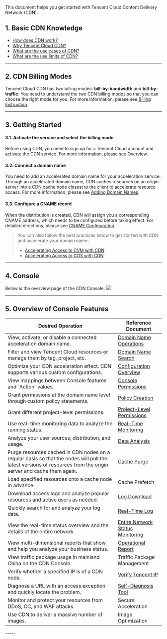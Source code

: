 This document helps you get started with Tencent Cloud Content Delivery Network (CDN).

## 1. Basic CDN Knowledge

- [How does CDN work?](https://intl.cloud.tencent.com/document/product/228/2939)
- [Why Tencent Cloud CDN?](https://intl.cloud.tencent.com/document/product/228/2941)
- [What are the use cases of CDN?](https://intl.cloud.tencent.com/document/product/228/32980)
- [What are the use limits of CDN?](https://intl.cloud.tencent.com/document/product/228/32981)

-----

## 2. CDN Billing Modes

Tencent Cloud CDN has two billing modes: **bill-by-bandwidth** and **bill-by-traffic**. You need to understand the two CDN billing modes so that you can choose the right mode for you. For more information, please see [Billing Instruction](https://intl.cloud.tencent.com/document/product/228/2949).

-----

## 3. Getting Started

#### 3.1. Activate the service and select the billing mode

Before using CDN, you need to sign up for a Tencent Cloud account and activate the CDN service. For more information, please see [Overview](https://intl.cloud.tencent.com/document/product/228/32978).

#### 3.2. Connect a domain name

You need to add an accelerated domain name for your acceleration service. Through an accelerated domain name, CDN caches resources on an origin server into a CDN cache node closest to the client to accelerate resource access. For more information, please see [Adding Domain Names](https://intl.cloud.tencent.com/document/product/228/5734).

#### 3.3. Configure a CNAME record

When the distribution is created, CDN will assign you a corresponding CNAME address, which needs to be configured before taking effect. For detailed directions, please see [CNAME Configuration](https://intl.cloud.tencent.com/document/product/228/3121).

> You can also follow the best practices below to get started with CDN and accelerate your domain name:
>- [Accelerating Access to CVM with CDN](https://intl.cloud.tencent.com/document/product/228/34035)
>- [Accelerating Access to COS with CDN](https://intl.cloud.tencent.com/document/product/228/34036)

-----

## 4. Console

Below is the overview page of the CDN Console:
![](https://main.qcloudimg.com/raw/95fff730b132974403698b512260f3fb.png)

-----

## 5. Overview of Console Features

<table>
<thead>
<tr>
<th>Desired Operation</th>
<th>Reference Document</th>
</tr>
</thead>
<tbody><tr>
<td>View, activate, or disable a connected acceleration domain name.</td>
<td><a href="https://intl.cloud.tencent.com/document/product/228/5736" target="_blank">Domain Name Operations</a></td>
</tr>
<tr>
<td>Filter and view Tencent Cloud resources or manage them by tag, project, etc.</td>
<td><a href="https://intl.cloud.tencent.com/document/product/228/32913" target="_blank">Domain Name Search</a></td>
</tr>
<tr>
<td>Optimize your CDN acceleration effect. CDN supports various custom configurations.</td>
<td><a href="https://intl.cloud.tencent.com/document/product/228/6288" target="_blank">Configuration Overview</a></td>
</tr>
<tr>
<td>View mappings between Console features and `Action` values.</td>
<td><a href="https://intl.cloud.tencent.com/document/product/228/35229" target="_blank">Console Permissions</a></td>
</tr>
<tr>
<td>Grant permissions at the domain name level through custom policy statements.</td>
<td><a href="https://intl.cloud.tencent.com/document/product/228/35228" target="_blank">Policy Creation</a></td>
</tr>
<tr>
<td>Grant different project-level permissions.</td>
<td><a href="https://intl.cloud.tencent.com/document/product/228/35743" target="_blank">Project-Level Permissions</a></td>
</tr>
<tr>
<td>Use real-time monitoring data to analyze the running status.</td>
<td><a href="https://intl.cloud.tencent.com/document/product/228/32918" target="_blank">Real-Time Monitoring</a></td>
</tr>
<tr>
<td>Analyze your user sources, distribution, and usage.</td>
<td><a href="https://intl.cloud.tencent.com/document/product/228/32923" target="_blank">Data Analysis</a></td>
</tr>
<tr>
<td>Purge resources cached in CDN nodes on a regular basis so that the nodes will pull the latest versions of resources from the origin server and cache them again.</td>
<td><a href="https://intl.cloud.tencent.com/document/product/228/6299" target="_blank">Cache Purge</a></td>
</tr>
<tr>
<td>Load specified resources onto a cache node in advance.</td>
<td>Cache Prefetch</td>
</tr>
<tr>
<td>Download access logs and analyze popular resources and active users as needed.</td>
<td><a href="https://intl.cloud.tencent.com/document/product/228/6316" target="_blank">Log Download</a></td>
</tr>
<tr>
<td>Quickly search for and analyze your log data.</td>
<td><a href="https://intl.cloud.tencent.com/document/product/228/35380" target="_blank">Real-Time Log</a></td>
</tr>
<tr>
<td>View the real-time status overview and the details of the entire network.</td>
<td><a href="https://intl.cloud.tencent.com/document/product/228/6311" target="_blank">Entire Network Status Monitoring</a></td>
</tr>
<tr>
<td>View multi-dimensional reports that show and help you analyze your business status.</td>
<td><a href="https://intl.cloud.tencent.com/document/product/228/6312" target="_blank">Operational Report</a></td>
</tr>
<tr>
<td>View traffic package usage in mainland China on the CDN Console.</td>
<td>Traffic Package Management</td>
</tr>
<tr>
<td>Verify whether a specified IP is of a CDN node.</td>
<td><a href="https://intl.cloud.tencent.com/document/product/228/10747" target="_blank">Verify Tencent IP</a></td>
</tr>
<tr>
<td>Diagnose a URL with an access exception and quickly locate the problem.</td>
<td><a href="https://intl.cloud.tencent.com/document/product/228/6304" target="_blank">Self-Diagnosis Tool</a></td>
</tr>
<tr>
<td>Monitor and protect your resources from DDoS, CC, and WAF attacks.</td>
<td>Secure Acceleration</td>
</tr>
<tr>
<td>Use CDN to deliver a massive number of images.</td>
<td>Image Optimization</td>
</tr>
</tbody></table>
-----





